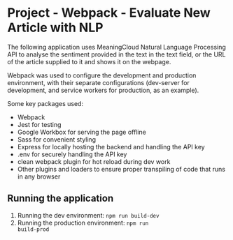 # Project - Webpack - Evaluate New Article with NLP

The following application uses MeaningCloud Natural Language Processing API to analyse the sentiment provided in the text in the text field, or the URL of the article supplied to it and shows it on the webpage. 

Webpack was used to configure the development and production environment, with their separate configurations (dev-server for development, and service workers for production, as an example).


Some key packages used:
- Webpack
- Jest for testing
- Google Workbox for serving the page offline 
- Sass for convenient styling
- Express for locally hosting the backend and handling the API key
- .env for securely handling the API key 
- clean webpack plugin for hot reload during dev work 
- Other plugins and loaders to ensure proper transpiling of code that runs in any browser

## Running the application
1. Running the dev environment:
<code>npm run build-dev</code>
2. Running the production environment:
<code>npm run build-prod</code>